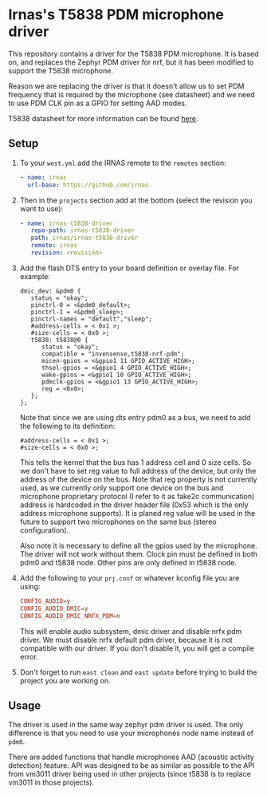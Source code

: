# Irnas's T5838 PDM microphone driver

This repository contains a driver for the T5838 PDM microphone. It is based on, and replaces the Zephyr PDM driver for nrf, but it has been modified to support the T5838 microphone.

Reason we are replacing the driver is that it doesn't allow us to set PDM frequency that is required by the microphone (see datasheet) and we need to use PDM CLK pin as a GPIO for setting AAD modes.

T5838 datasheet for more information can be found [here](https://invensense.tdk.com/wp-content/uploads/2023/06/DS-000383-T5838-Datasheet-v1.1.pdf).

## Setup

1. To your `west.yml` add the IRNAS remote to the `remotes` section:

   ```yaml
   - name: irnas
     url-base: https://github.com/irnas
   ```

2. Then in the `projects` section add at the bottom (select the revision you want to use):

   ```yaml
   - name: irnas-t5838-driver
      repo-path: irnas-t5838-driver
      path: irnas/irnas-t5838-driver
      remote: irnas
      revision: <revision>
   ```

3. Add the flash DTS entry to your board definition or overlay file. For example:

   ```dts
   dmic_dev: &pdm0 {
      status = "okay";
      pinctrl-0 = <&pdm0_default>;
      pinctrl-1 = <&pdm0_sleep>;
      pinctrl-names = "default","sleep";
      #address-cells = < 0x1 >;
      #size-cells = < 0x0 >;
      t5838: t5838@0 {
         status = "okay";
         compatible = "invensense,t5838-nrf-pdm";
         micen-gpios = <&gpio1 11 GPIO_ACTIVE_HIGH>;
         thsel-gpios = <&gpio1 4 GPIO_ACTIVE_HIGH>;
         wake-gpios = <&gpio1 10 GPIO_ACTIVE_HIGH>;
         pdmclk-gpios = <&gpio1 13 GPIO_ACTIVE_HIGH>;
         reg = <0x0>;
      };
   };
   ```

   Note that since we are using dts entry pdm0 as a bus, we need to add the following to its definition:

   ```dts
   #address-cells = < 0x1 >;
   #size-cells = < 0x0 >;
   ```

   This tells the kernel that the bus has 1 address cell and 0 size cells. So we don't have to set reg value to full address of the device, but only the address of the device on the bus. Note that reg property is not currently used, as we currently only support one device on the bus and microphone proprietary protocol (I refer to it as fake2c communication) address is hardcoded in the driver header file (0x53 which is the only address microphone supports).
   It is planed reg value will be used in the future to support two microphones on the same bus (stereo configuration).

   Also note it is necessary to define all the gpios used by the microphone. The driver will not work without them. Clock pin must be defined in both pdm0 and t5838 node. Other pins are only defined in t5838 node.

4. Add the following to your `prj.conf` or whatever kconfig file you are using:

   ```conf
   CONFIG_AUDIO=y
   CONFIG_AUDIO_DMIC=y
   CONFIG_AUDIO_DMIC_NRFX_PDM=n
   ```

   This will enable audio subsystem, dmic driver and disable nrfx pdm driver. We must disable nrfx default pdm driver, because it is not compatible with our driver. If you don't disable it, you will get a compile error.

5. Don't forget to run `east clean` and `east update` before trying to build the project you are working on.

## Usage

The driver is used in the same way zephyr pdm driver is used. The only difference is that you need to use your microphones node name instead of `pdm0`.

There are added functions that handle microphones AAD (acoustic activity detection) feature. API was designed to be as similar as possible to the API from vm3011 driver being used in other projects (since t5838 is to replace vm3011 in those projects).
